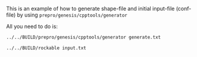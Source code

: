 This is an example of how to generate shape-file and initial input-file (conf-file) by using `prepro/genesis/cpptools/generator`

All you need to do is:

```sh
../../BUILD/prepro/genesis/cpptools/generator generate.txt

../../BUILD/rockable input.txt
```



